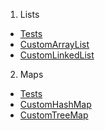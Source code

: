 1. Lists
* [Tests](https://github.com/vlshat/epam-java-se-course/blob/master/datastructures/src/test/java/com/github/vlshat/epam/course/datastructures/CustomListsTest.java)
* [CustomArrayList](https://github.com/vlshat/epam-java-se-course/blob/master/datastructures/src/main/java/com/github/vlshat/epam/course/datastructures/CustomArrayList.java)
* [CustomLinkedList](https://github.com/vlshat/epam-java-se-course/blob/master/datastructures/src/main/java/com/github/vlshat/epam/course/datastructures/CustomLinkedList.java)
2. Maps
* [Tests](https://github.com/vlshat/epam-java-se-course/blob/master/datastructures/src/test/java/com/github/vlshat/epam/course/datastructures/CustomTreeMapTest.java)
* [CustomHashMap](https://github.com/vlshat/epam-java-se-course/blob/master/datastructures/src/main/java/com/github/vlshat/epam/course/datastructures/CustomHashMap.java)
* [CustomTreeMap](https://github.com/vlshat/epam-java-se-course/blob/master/datastructures/src/main/java/com/github/vlshat/epam/course/datastructures/CustomTreeMap.java)
